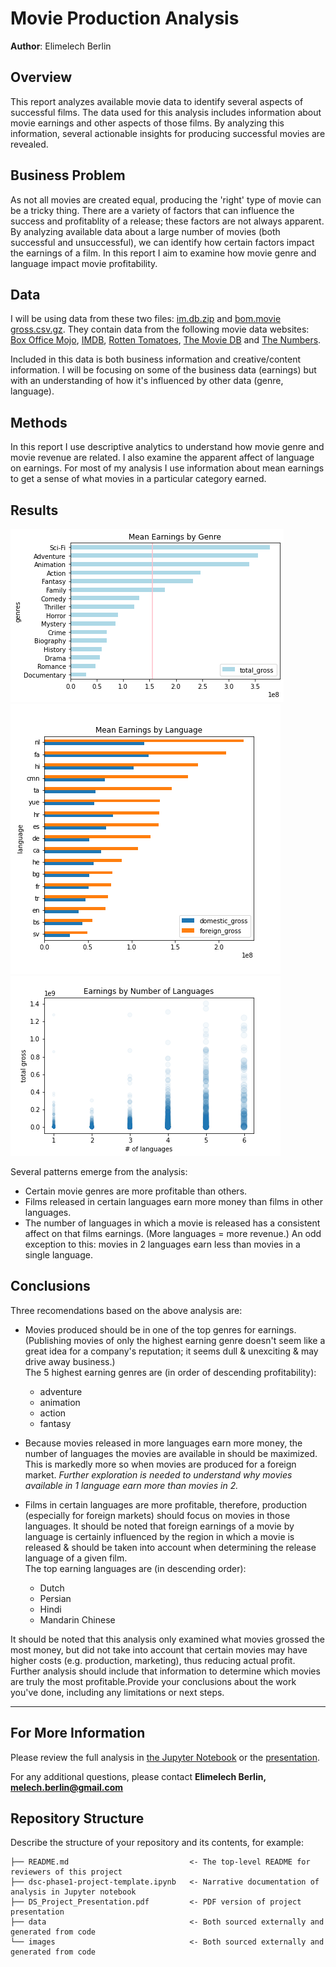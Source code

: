 # Movie Production Analysis

**Author**: Elimelech Berlin

## Overview

This report analyzes available movie data to identify several aspects of successful films. The data used for this analysis includes information about movie earnings and other aspects of those films. By analyzing this information, several actionable insights for producing successful movies are revealed.


## Business Problem

As not all movies are created equal, producing the 'right' type of movie can be a tricky thing. There are a variety of factors that can influence the success and profitablity of a release; these factors are not always apparent. By analyzing available data about a large number of movies (both successful and unsuccessful), we can identify how certain factors impact the earnings of a film. In this report I aim to examine how movie genre and language impact movie profitability.


## Data

I will be using data from these two files: [im.db.zip](./data/zippedData/im.db.zip) and [bom.movie gross.csv.gz](./zippedData/bom.movie_gross.csv.gz). They contain data from the following movie data websites: [Box Office Mojo](https://www.boxofficemojo.com/ 'https://www.boxofficemojo.com/'), [IMDB](https://www.imdb.com/ 'https://www.imdb.com/'), [Rotten Tomatoes](https://www.rottentomatoes.com/ 'https://www.rottentomatoes.com/'), [The Movie DB](https://www.themoviedb.org/ 'https://www.themoviedb.org/') and [The Numbers](https://www.the-numbers.com/ 'https://www.the-numbers.com/').

Included in this data is both business information and creative/content information. I will be focusing on some of the business data (earnings) but with an understanding of how it's influenced by other data (genre, language).



## Methods

In this report I use descriptive analytics to understand how movie genre and movie revenue are related. I also examine the apparent affect of language on earnings. For most of my analysis I use information about mean earnings to get a sense of what movies in a particular category earned.


## Results

![genre](images/earnings_by_genre_barh.png)  
![languages](images/earnings_by_lang_foreign_barh.png)  
![language_count](images/under_6_count_scatter.png)

Several patterns emerge from the analysis:
* Certain movie genres are more profitable than others.
* Films released in certain languages earn more money than films in other languages.
* The number of languages in which a movie is released has a consistent affect on that films earnings. (More languages = more revenue.) An odd exception to this: movies in 2 languages earn less than movies in a single language. 


## Conclusions

Three recomendations based on the above analysis are:
* Movies produced should be in one of the top genres for earnings. (Publishing movies of only the highest earning genre doesn't seem like a great idea for a company's reputation; it seems dull & unexciting & may drive away business.)  
The 5 highest earning genres are (in order of descending profitability):
    * adventure
    * animation
    * action
    * fantasy  
* Because movies released in more languages earn more money, the number of languages the movies are available in should be maximized. This is markedly more so when movies are produced for a foreign market. *Further exploration is needed to understand why movies available in 1 language earn more than movies in 2.*
  
* Films in certain languages are more profitable, therefore, production (especially for foreign markets) should focus on movies in those languages. It should be noted that foreign earnings of a movie by language is certainly influenced by the region in which a movie is released & should be taken into account when determining the release language of a given film.  
The top earning languages are (in descending order):
    * Dutch
    * Persian
    * Hindi
    * Mandarin Chinese
    
It should be noted that this analysis only examined what movies grossed the most money, but did not take into account that certain movies may have higher costs (e.g. production, marketing), thus reducing actual profit. Further analysis should include that information to determine which movies are truly the most profitable.Provide your conclusions about the work you've done, including any limitations or next steps.
*** 

## For More Information

Please review the full analysis in [the Jupyter Notebook](https://github.com/terminalcoder/Movie-Earnings-Analysis/blob/template-mvp/Movie%20Earnings%20Analysis%20Notebook.ipynb) or the [presentation](https://github.com/terminalcoder/Movie-Earnings-Analysis/blob/template-mvp/Movie%20Earnings%20Analysis%20Presentation.pdf).

For any additional questions, please contact **Elimelech Berlin, melech.berlin@gmail.com**

## Repository Structure

Describe the structure of your repository and its contents, for example:

```
├── README.md                           <- The top-level README for reviewers of this project
├── dsc-phase1-project-template.ipynb   <- Narrative documentation of analysis in Jupyter notebook
├── DS_Project_Presentation.pdf         <- PDF version of project presentation
├── data                                <- Both sourced externally and generated from code
└── images                              <- Both sourced externally and generated from code
```
